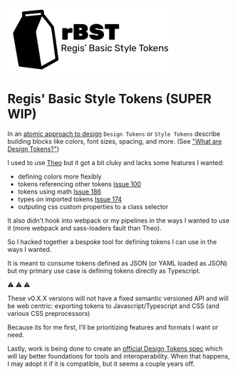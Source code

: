 <img src="./logo-rbst-regis-basic-style-tokens.png" height="150" />

# Regis' Basic Style Tokens (SUPER WIP)

In an [atomic approach to design][1] `Design Tokens`
or `Style Tokens` describe building blocks like
colors, font sizes, spacing, and more. (See ["What are Design Tokens?"][2])

I used to use [Theo][3] but it got a bit cluky and lacks some features I wanted:
- defining colors more flexibly
- tokens referencing other tokens [Issue 100][4]
- tokens using math [Issue 186][5]
- types on imported tokens [Issue 174][6]
- outputing css custom properties to a class selector

It also didn't hook into webpack or my pipelines in the ways
I wanted to use it (more webpack and sass-loaders fault than Theo).

So I hacked together a bespoke tool for defining tokens I can
use in the ways I wanted.

It is meant to consume tokens defined as JSON (or YAML loaded as JSON)
but my primary use case is defining tokens directly as Typescript.

⚠️ ⚠️ ⚠️

These v0.X.X versions will not have
a fixed semantic versioned API
and will be web centric: 
exporting tokens to Javascript/Typescript
and CSS (and various CSS preprocessors)

Because its for me first,
I'll be prioritizing features and formats I want or need.

Lastly, work is being done to create an 
[official Design Tokens spec][7]
which will lay better foundations for tools and interoperability.
When that happens, I may adopt it if it is compatible,
but it seems a couple years off.

[1]: https://bradfrost.com/blog/post/atomic-web-design/
[2]: https://css-tricks.com/what-are-design-tokens/
[3]: https://github.com/salesforce-ux/theo
[4]: https://github.com/salesforce-ux/theo/issues/100
[5]: https://github.com/salesforce-ux/theo/issues/186
[6]: https://github.com/salesforce-ux/theo/issues/174
[7]: https://github.com/design-tokens/community-group